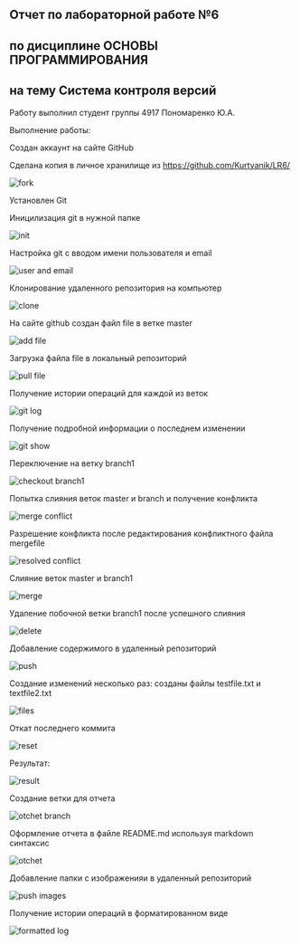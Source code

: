 ## Отчет по лабораторной работе №6

## по дисциплине ОСНОВЫ ПРОГРАММИРОВАНИЯ

## на тему Система контроля версий

Работу выполнил студент группы 4917 Пономаренко Ю.А.

Выполнение работы:

Создан аккаунт на сайте GitHub

Сделана копия в личное хранилище из https://github.com/Kurtyanik/LR6/

![fork](Images/1.png)

Установлен Git

Иницилизация git в нужной папке 

![init](Images/2.png)

Настройка git с вводом имени пользователя и email 

![user and email](Images/3.png)

Клонирование удаленного репозитория на компьютер

![clone](Images/4.png)

На сайте github создан файл file в ветке master

![add file](Images/5.png)

Загрузка файла file в локальный репозиторий

![pull file](Images/6.png)

Получение истории операций для каждой из веток

![git log](Images/7.png)

Получение подробной информации о последнем изменении

![git show](Images/8.png)

Переключение на ветку branch1

![checkout branch1](Images/9.png)

Попытка слияния веток master и branch и получение конфликта

![merge conflict](Images/10.png)

Разрешение конфликта после редактирования конфликтного файла mergefile

![resolved conflict](Images/11.png)

Слияние веток master и branch1

![merge](Images/12.png)

Удаление побочной ветки branch1 после успешного слияния

![delete](Images/13.png)

Добавление содержимого в удаленный репозиторий

![push](Images/14.png)

Создание изменений несколько раз: созданы файлы testfile.txt и textfile2.txt

![files](Images/15.png)

Откат последнего коммита 

![reset](Images/16.png)

Результат:

![result](Images/17.png)

Создание ветки для отчета

![otchet branch](Images/18.png)

Оформление отчета в файле README.md используя markdown синтаксис

![otchet](Images/19.png)

Добавление папки с изображенияи в удаленный репозиторий

![push images](Images/20.png)

Получение истории операций в форматированном виде

![formatted log](Images/21.png)